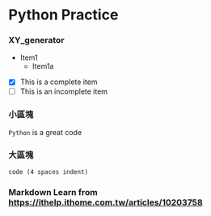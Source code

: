 # Python Practice

### XY_generator
* Item1
  * Item1a 
- [x] This is a complete item
- [ ] This is an incomplete item

### 小區塊
`Python` is a great code
### 大區塊
    code (4 spaces indent)

### Markdown Learn from https://ithelp.ithome.com.tw/articles/10203758
